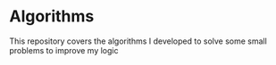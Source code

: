 # Algorithms

This repository covers the algorithms I developed to solve some small problems to improve my logic
